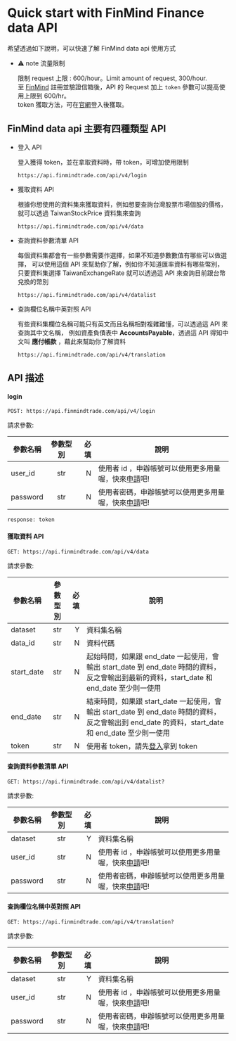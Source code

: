 # Quick start with FinMind Finance data API

希望透過如下說明，可以快速了解 FinMind data api 使用方式

* :warning: note 流量限制

    限制 request 上限 : 600/hour。Limit amount of request, 300/hour.<br>
    至 [FinMind](https://finmindtrade.com/analysis/#/account/register) 註冊並驗證信箱後，API 的 Request 加上 `token` 參數可以提高使用上限到 600/hr。<br>
    token 獲取方法，可在[官網](https://finmindtrade.com/analysis/#/account/login)登入後獲取。

## FinMind data api 主要有四種類型 API

- 登入 API

    登入獲得 token，並在拿取資料時，帶 token，可增加使用限制
    
    ```
    https://api.finmindtrade.com/api/v4/login
    ```

- 獲取資料 API

    根據你想使用的資料集來獲取資料，例如想要查詢台灣股票市場個股的價格，就可以透過 TaiwanStockPrice 資料集來查詢
    
    ```
    https://api.finmindtrade.com/api/v4/data
    ```

- 查詢資料參數清單 API

    每個資料集都會有一些參數需要作選擇，如果不知道參數數值有哪些可以做選擇，
    可以使用這個 API 來幫助你了解，例如你不知道匯率資料有哪些幣別，
    只要資料集選擇 TaiwanExchangeRate 就可以透過這 API 來查詢目前跟台幣兌換的幣別

    ```
    https://api.finmindtrade.com/api/v4/datalist
    ```

- 查詢欄位名稱中英對照 API

    有些資料集欄位名稱可能只有英文而且名稱相對複雜難懂，可以透過這 API 來查詢其中文名稱，
    例如資產負債表中 **AccountsPayable**，透過這 API 得知中文叫 **應付帳款** ，藉此來幫助你了解資料 

    ```
    https://api.finmindtrade.com/api/v4/translation
    ```

## API 描述

#### login

```
POST: https://api.finmindtrade.com/api/v4/login

```

請求參數:

參數名稱       | 參數型別  | 必填	| 說明
--------------|:-----:|-----:|------------------------
user_id       | str |  N | 使用者 id ，申辦帳號可以使用更多用量喔，快來[申請](https://finmindtrade.com/analysis/#/account/register)吧!
password      | str |  N | 使用者密碼，申辦帳號可以使用更多用量喔，快來[申請](https://finmindtrade.com/analysis/#/account/register)吧!

```
response: token
```


#### 獲取資料 API

```
GET: https://api.finmindtrade.com/api/v4/data

```

請求參數:

參數名稱       | 參數型別  | 必填	| 說明
--------------|:-----:|-----:|------------------------
dataset       | str |  Y | 資料集名稱
data_id       | str |  N | 資料代碼
start_date    | str |  N | 起始時間，如果跟 end_date 一起使用，會輸出 start_date 到 end_date 時間的資料，反之會輸出到最新的資料，start_date 和 end_date 至少則一使用
end_date      | str |  N | 結束時間，如果跟 start_date  一起使用，會輸出 start_date 到 end_date 時間的資料，反之會輸出到 end_date 的資料，start_date 和 end_date 至少則一使用
token         | str |  N | 使用者 token，請先[登入](https://finmind.github.io/login/)拿到 token

#### 查詢資料參數清單 API

```
GET: https://api.finmindtrade.com/api/v4/datalist?
```

請求參數:

參數名稱       | 參數型別  | 必填	| 說明
--------------|:-----:|-----:|------------------------
dataset       | str |  Y | 資料集名稱
user_id       | str |  N | 使用者 id ，申辦帳號可以使用更多用量喔，快來[申請](https://finmindtrade.com/analysis/#/account/register)吧!
password      | str |  N | 使用者密碼，申辦帳號可以使用更多用量喔，快來[申請](https://finmindtrade.com/analysis/#/account/register)吧!

#### 查詢欄位名稱中英對照 API

```
GET: https://api.finmindtrade.com/api/v4/translation?
```

請求參數:

參數名稱       | 參數型別  | 必填	| 說明
--------------|:-----:|-----:|------------------------
dataset       | str |  Y | 資料集名稱
user_id       | str |  N | 使用者 id ，申辦帳號可以使用更多用量喔，快來[申請](https://finmindtrade.com/analysis/#/account/register)吧!
password      | str |  N | 使用者密碼，申辦帳號可以使用更多用量喔，快來[申請](https://finmindtrade.com/analysis/#/account/register)吧!


